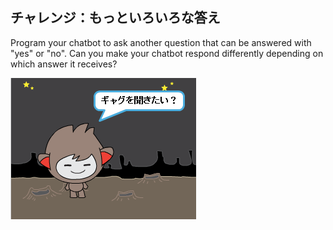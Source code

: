 ## チャレンジ：もっといろいろな答え

Program your chatbot to ask another question that can be answered with "yes" or "no". Can you make your chatbot respond differently depending on which answer it receives?

![スクリーンショット](images/chatbot-joke.png)